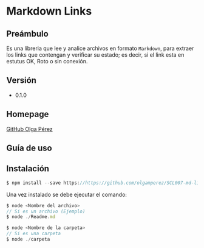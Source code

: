 # Markdown Links

## Preámbulo

Es una libreria que lee y analice archivos
en formato `Markdown`, para extraer los links que contengan y verificar su estado; es decir, si el link esta en estutus OK, Roto o sin conexión.


## Versión
 -  0.1.0

 ## Homepage

 [GitHub Olga Pérez](https://github.com/olgamperez/SCL007-md-links)

## Guía de uso

## Instalación
```js
$ npm install --save https://https://github.com/olgamperez/SCL007-md-links
```
Una vez instalado se debe ejecutar el comando: 

```js
$ node <Nombre del archivo>
// Si es un archivo (Ejemplo)
$ node ./Readme.md

$ node <Nombre de la carpeta>
// Si es una carpeta
$ node ./carpeta
```

